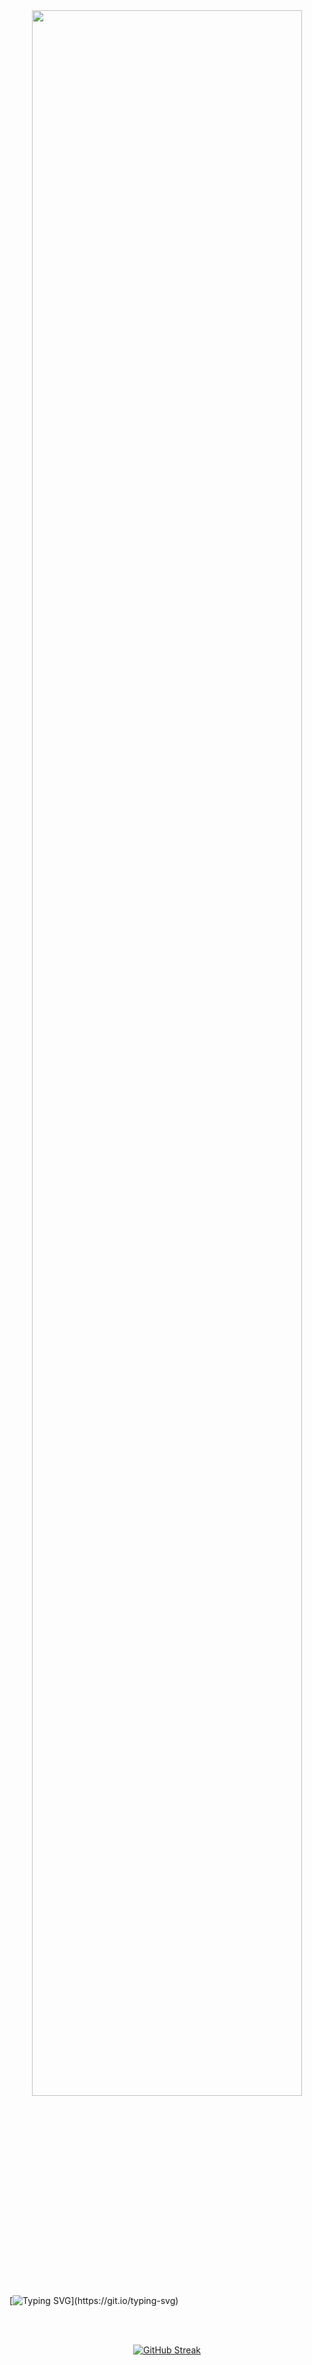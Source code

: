 <div align="center">

<img width=92.5% bottom=50px src="https://github.com/Kaue-Lustosa/Kaue-Lustosaa/assets/85201389/3b174356-d1f9-4ac9-8e4a-faffcc59232a"/>

</div>
<br>
<br> 

[![Typing SVG](https://readme-typing-svg.herokuapp.com?font=Fira+Code&weight=300&size=50&duration=4000&pause=1000&color=9bbcbc&center=true&vCenter=true&random=false&width=1000&lines=Hello%2C+my+name+is+Kauê;I'm+21+years+old;I'm+a+Security+Manager;I'm+from+Brazil;Welcome!)](https://git.io/typing-svg)

<br>
<br>

<div align="center">
  
<a href="https://git.io/streak-stats"><img src="https://github-readme-streak-stats.herokuapp.com?user=Kaue-Lustosa&theme=dark&hide_border=true&mode=weekly&card_width=900" alt="GitHub Streak" /></a>

</div>
